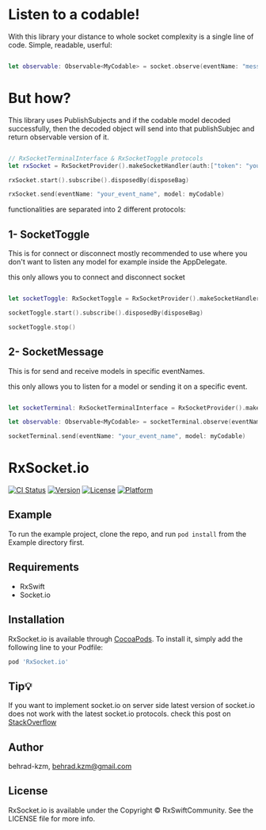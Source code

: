 # Listen to a codable!

With this library your distance to whole socket complexity is a single line of code.
Simple, readable, userful:

```swift

let observable: Observable<MyCodable> = socket.observe(eventName: "message_updates")

```
# But how?
This library uses PublishSubjects and if the codable model decoded successfully, then the decoded object will send into that publishSubjec and return observable version of it.

```swift

// RxSocketTerminalInterface & RxSocketToggle protocols
let rxSocket = RxSocketProvider().makeSocketHandler(auth:["token": "your_token"], url: your_url) 

rxSocket.start().subscribe().disposedBy(disposeBag)

rxSocket.send(eventName: "your_event_name", model: myCodable)

```

functionalities are separated into 2 different protocols:
## 1- SocketToggle

This is for connect or disconnect mostly recommended to use where you don't want to listen any model for example inside the AppDelegate.

this only allows you to connect and disconnect socket


```swift

let socketToggle: RxSocketToggle = RxSocketProvider().makeSocketHandler(auth:["token": "your_token"], url: your_url)

socketToggle.start().subscribe().disposedBy(disposeBag)

socketToggle.stop()

```

## 2- SocketMessage

This is for send and receive models in specific eventNames.

this only allows you to listen for a model or sending it on a specific event.


```swift

let socketTerminal: RxSocketTerminalInterface = RxSocketProvider().makeSocketHandler(auth:["token": "your_token"], url: your_url)

let observable: Observable<MyCodable> = socketTerminal.observe(eventName: "your_event_name")

socketTerminal.send(eventName: "your_event_name", model: myCodable)

```

# RxSocket.io

[![CI Status](https://img.shields.io/travis/behrad-kzm/RxSocket.io.svg?style=flat)](https://travis-ci.org/behrad-kzm/RxSocket.io)
[![Version](https://img.shields.io/cocoapods/v/RxSocket.io.svg?style=flat)](https://cocoapods.org/pods/RxSocket.io)
[![License](https://img.shields.io/cocoapods/l/RxSocket.io.svg?style=flat)](https://cocoapods.org/pods/RxSocket.io)
[![Platform](https://img.shields.io/cocoapods/p/RxSocket.io.svg?style=flat)](https://cocoapods.org/pods/RxSocket.io)

## Example

To run the example project, clone the repo, and run `pod install` from the Example directory first.

## Requirements

  - RxSwift
  - Socket.io
  
## Installation

RxSocket.io is available through [CocoaPods](https://cocoapods.org). To install
it, simply add the following line to your Podfile:

```ruby
pod 'RxSocket.io'
```

## Tip💡
If you want to implement socket.io on server side latest version of socket.io does not work with the latest socket.io protocols.
check this post on [StackOverflow](https://stackoverflow.com/a/65483535)

## Author

behrad-kzm, behrad.kzm@gmail.com

## License

RxSocket.io is available under the Copyright © RxSwiftCommunity. See the LICENSE file for more info.
